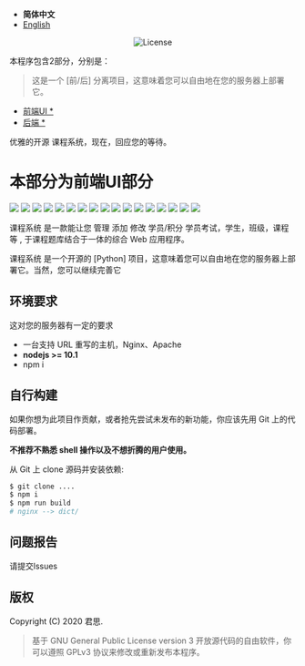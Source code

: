 - <b>简体中文</b>
- [English]()

<p align="center">
    <img src="https://poser.pugx.org/printempw/blessing-skin-server/license" alt="License">
</p>


本程序包含2部分，分别是：

> 这是一个 [前/后] 分离项目，这意味着您可以自由地在您的服务器上部署它。

* [前端UI *](https://github.com/vdjango/LessonForum)
* [后端 *](https://github.com/vdjango/LessonRestful)


优雅的开源 课程系统，现在，回应您的等待。

# 本部分为前端UI部分

![](image/1.jpeg)
![](image/2.jpeg)
![](image/3.jpeg)
![](image/4.jpeg)
![](image/5.jpeg)
![](image/6.jpeg)
![](image/7.jpeg)
![](image/8.jpeg)
![](image/9.jpeg)
![](image/10.jpeg)
![](image/11.jpeg)
![](image/12.jpeg)
![](image/13.jpeg)
![](image/14.jpeg)
![](image/15.jpeg)
![](image/16.jpeg)
![](image/17.jpeg)

课程系统 是一款能让您 管理 添加 修改 学员/积分 学员考试，学生，班级，课程等
, 于课程题库结合于一体的综合 Web 应用程序。

课程系统 是一个开源的 [Python] 项目，这意味着您可以自由地在您的服务器上部署它。当然，您可以继续完善它


环境要求
-----------
这对您的服务器有一定的要求

- 一台支持 URL 重写的主机，Nginx、Apache
- **nodejs >= 10.1**
- npm i

自行构建
------------
如果你想为此项目作贡献，或者抢先尝试未发布的新功能，你应该先用 Git 上的代码部署。

**不推荐不熟悉 shell 操作以及不想折腾的用户使用。**

从 Git 上 clone 源码并安装依赖:

```bash
$ git clone ....
$ npm i
$ npm run build
# nginx --> dict/
```

问题报告
------------
请提交lssues

版权
------------
Copyright (C) 2020 君思.

> 基于 GNU General Public License version 3 开放源代码的自由软件，你可以遵照 GPLv3 协议来修改或重新发布本程序。
